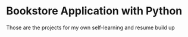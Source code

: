 # Bookstore Application with Python
Those are the projects for my own self-learning and resume build up
